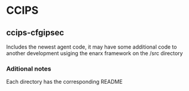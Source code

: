 # CCIPS 


## ccips-cfgipsec
Includes the newest agent code, it may have some additional code to another development usiging the enarx framework on the /src directory 

### Aditional notes
Each directory has the corresponding README
